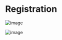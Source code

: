 <h1>Registration</h1>

![image](https://github.com/lolopindik/flutter_registration/assets/136455904/b4db9ce9-6998-4d5d-a9ea-34446461a2af)

![image](https://github.com/lolopindik/flutter_registration/assets/136455904/6c08d812-95d9-47d1-b098-1c347f169524)
